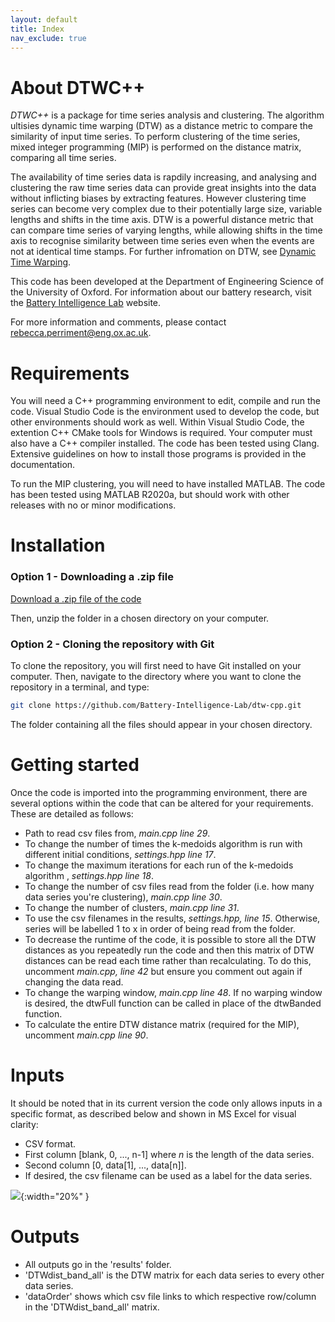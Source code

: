 ```yaml
---
layout: default
title: Index
nav_exclude: true
---
```


# About DTWC++

_DTWC++_ is a package for time series analysis and clustering. The algorithm ultisies dynamic time warping (DTW) as a distance metric to compare the similarity of input time series. To perform clustering of the time series, mixed integer programming (MIP) is performed on the distance matrix, comparing all time series.

The availability of time series data is rapdily increasing, and analysing and clustering the raw time series data can provide great insights into the data without inflicting biases by extracting features. However clustering time series can become very complex due to their potentially large size, variable lengths and shifts in the time axis. DTW is a powerful distance metric that can compare time series of varying lengths, while allowing shifts in the time axis to recognise similarity between time series even when the events are not at identical time stamps. For further infromation on DTW,  see [Dynamic Time Warping](../2_method/2_dtw.html).

This code has been developed at the Department of Engineering Science of the University of Oxford. 
For information about our battery research, visit the [Battery Intelligence Lab](https://howey.eng.ox.ac.uk) website. 

For more information and comments, please contact 
[rebecca.perriment@eng.ox.ac.uk](rebecca.perriment@eng.ox.ac.uk).


# Requirements

You will need a C++ programming environment to edit, compile and run the code.
Visual Studio Code is the environment used to develop the code, but other environments should work as well. Within Visual Studio Code, the extention C++ CMake tools for Windows is required.
Your computer must also have a C++ compiler installed.
The code has been tested using Clang.
Extensive guidelines on how to install those programs is provided in the documentation.

To run the MIP clustering, you will need to have installed MATLAB. 
The code has been tested using MATLAB R2020a, but should work with other releases with no or minor modifications.

 
# Installation

### Option 1 - Downloading a .zip file ###
[Download a .zip file of the code](https://github.com/Battery-Intelligence-Lab/dtw-cpp/archive/refs/heads/main.zip)

Then, unzip the folder in a chosen directory on your computer.

### Option 2 - Cloning the repository with Git ###
To clone the repository, you will first need to have Git installed on 
your computer. Then, navigate to the directory where you want to clone the 
repository in a terminal, and type:
```bash
git clone https://github.com/Battery-Intelligence-Lab/dtw-cpp.git
```
The folder containing all the files should appear in your chosen directory.


# Getting started

Once the code is imported into the programming environment, there are several options within the code that can be altered for your requirements. These are detailed as follows:
- Path to read csv files from, *main.cpp line 29*.
-  To change the number of times the k-medoids algorithm is run with different initial conditions, *settings.hpp line 17*.
-  To change the maximum iterations for each run of the k-medoids algorithm , *settings.hpp line 18*.
-  To change the number of csv files read from the folder (i.e. how many data series you're clustering), *main.cpp line 30*.
-  To change the number of clusters, *main.cpp line 31*.
-  To use the csv filenames in the results, *settings.hpp, line 15*. Otherwise, series will be labelled 1 to x in order of being read from the folder.
-  To decrease the runtime of the code, it is possible to store all the DTW distances as you repeatedly run the code and then this matrix of DTW distances can be read each time rather than recalculating. To do this, uncomment *main.cpp, line 42* but ensure you comment out again if changing the data read.
-  To change the warping window, *main.cpp line 48*. If no warping window is desired, the dtwFull function can be called in place of the dtwBanded function.
-  To calculate the entire DTW distance matrix (required for the MIP), uncomment *main.cpp line 90*.


# Inputs

It should be noted that in its current version the code only allows inputs in a specific format, as described below and shown in MS Excel for visual clarity:
-  CSV format.
-  First column [blank, 0, ..., n-1] where _n_ is the length of the data series.
-  Second column [0, data[1], ..., data[n]].
-  If desired, the csv filename can be used as a label for the data series.

![](website_csv_demo.png){:width="20%" }

# Outputs

-  All outputs go in the 'results' folder.
-  'DTWdist_band_all' is the DTW matrix for each data series to every other data series.
-  'dataOrder' shows which csv file links to which respective row/column in the 'DTWdist_band_all' matrix.
